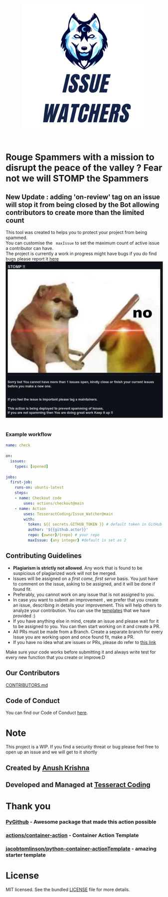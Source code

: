 <p align="center">
<img src="img/White and Green Gaming Badge Logo.png" height = "400px">
</p> <br>

# Rouge Spammers with a mission to disrupt the peace of the valley ? Fear not we will STOMP the Spammers
## New Update : adding 'on-review' tag on an issue will stop it from being closed by the Bot allowing contributors to create more than the limited count
This tool was created to helps you to protect your project  from being spammed. 
<br> You can customise the ``` maxIssue```  to set the maximum count of active issue a contributor can have. <br>
The project is currently a work in progress might have bugs if you do find bugs please report it [here](https://TesseractCoding/Issue_Watcher/issues) <br>
<img src="img/sample.jpeg" height = "500px">
![]()

### Example workflow

```yaml
name: check
 
on:
  issues:
    types: [opened]

jobs:
  first-job:
    runs-on: ubuntu-latest
    steps:
    - name: Checkout code
        uses: actions/checkout@main
    - name: Action
        uses: TesseractCoding/Issue_Watcher@main
        with:
          token: ${{ secrets.GITHUB_TOKEN }} # default token in GitHub Workflow
          author: '${{github.actor}}'
          repo: {owner}/{repo} # your repo
          maxIssue: {any integer} #default is set as 2

```
## Contributing Guidelines

- **Plagiarism is strictly not allowed**. Any work that is found to be suspicious of plagiarized work will not be merged.
- Issues will be assigned on a _first come, first serve_ basis. You just have to comment on the issue, asking to be assigned, and it will be done if found fit.
- Preferably, you cannot work on any issue that is not assigned to you.
- In case you want to submit an improvement , we prefer that you create an issue, describing in details your improvement. This will help others to analyze your contribution. You can use the [templates](.github/ISSUE_TEMPLATE/proposal.md) that we have provided :)
- If you have anything else in mind, create an issue and please wait for it to be assigned to you. You can then start working on it and create a PR.
- All PRs must be made from a Branch. Create a separate branch for every Issue you are working upon and once found fit, make a PR.
- If you have no idea what are issues or PRs, please do refer to [this link](https://github.com/TesseractCoding/NeoAlgo/wiki/What-is-a-Pull-Request-and-how-to-do-it%3F)

Make sure your code works before submitting it and always write test for every new function that you create or improve:D

## Our Contributors

[CONTRIBUTORS.md]()

## Code of Conduct

You can find our Code of Conduct [here](/CODE_OF_CONDUCT.md).

# Note
This project is a WIP.
If you find a security threat or bug please feel free to open up an issue and we will get to it shortly

## Created by [Anush Krishna](https://github.com/anushkrishnav)
## Developed and Managed at [Tesseract Coding](https://github.com/TesseractCoding)

# Thank you 

### [PyGithub](https://github.com/PyGithub/PyGithub) - Awesome package that made this action possible <br>
### [actions/container-action](https://github.com/actions/container-action) - Container Action Template
### [jacobtomlinson/python-container-actionTemplate](https://github.com/jacobtomlinson/python-container-action) -  amazing starter template

# License
MIT licensed. See the bundled [LICENSE](LICENSE) file for more details.
